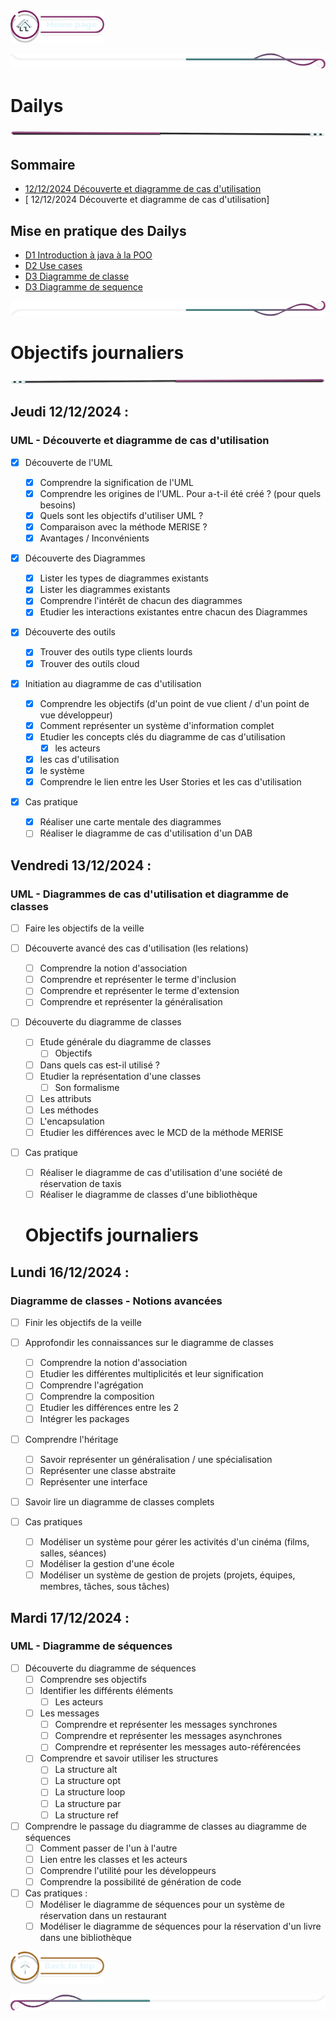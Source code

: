  <a href="../README.md">
  <img src="../assets/button/home_page.png" alt="Home page" style="width: 150px; height: auto;">
</a>

![border](../assets/line/border_deco_rt.png)

# Dailys

![border](../assets/line/line-pink-point_l.png)

## Sommaire

- [ 12/12/2024 Découverte et diagramme de cas d'utilisation](#uml---découverte-et-diagramme-de-cas-dutilisation)
- [ 12/12/2024 Découverte et diagramme de cas d'utilisation]

## Mise en pratique des Dailys

- [D1 Introduction à java à la POO](/doc/dailys/diagramme_uml.md)
- [D2 Use cases](/doc/dailys/cas_utilisation_classes.md)
- [D3 Diagramme de classe](/doc/dailys/diagramme_classes.md)
- [D3 Diagramme de sequence](/doc/dailys/diagramme_sequence.md)

![border](../assets/line/border_deco_rb.png)

# Objectifs journaliers

![border](../assets/line/line-pink-point_r.png)

## Jeudi 12/12/2024 :

### UML - Découverte et diagramme de cas d'utilisation

- [x] Découverte de l'UML

  - [x] Comprendre la signification de l'UML
  - [x] Comprendre les origines de l'UML. Pour a-t-il été créé ? (pour quels besoins)
  - [x] Quels sont les objectifs d'utiliser UML ?
  - [x] Comparaison avec la méthode MERISE ?
  - [x] Avantages / Inconvénients

- [x] Découverte des Diagrammes

  - [x] Lister les types de diagrammes existants
  - [x] Lister les diagrammes existants
  - [x] Comprendre l'intérêt de chacun des diagrammes
  - [x] Etudier les interactions existantes entre chacun des Diagrammes

- [x] Découverte des outils
  - [x] Trouver des outils type clients lourds
  - [x] Trouver des outils cloud
- [x] Initiation au diagramme de cas d'utilisation
  - [x] Comprendre les objectifs (d'un point de vue client / d'un point de vue développeur)
  - [x] Comment représenter un système d'information complet
  - [x] Etudier les concepts clés du diagramme de cas d'utilisation
    - [x] les acteurs
  - [x] les cas d'utilisation
  - [x] le système
  - [x] Comprendre le lien entre les User Stories et les cas d'utilisation
- [x] Cas pratique
  - [x] Réaliser une carte mentale des diagrammes
  - [ ] Réaliser le diagramme de cas d'utilisation d'un DAB

## Vendredi 13/12/2024 :

### UML - Diagrammes de cas d'utilisation et diagramme de classes

- [ ] Faire les objectifs de la veille

- [ ] Découverte avancé des cas d'utilisation (les relations)
  - [ ] Comprendre la notion d'association
  - [ ] Comprendre et représenter le terme d'inclusion
  - [ ] Comprendre et représenter le terme d'extension
  - [ ] Comprendre et représenter la généralisation
- [ ] Découverte du diagramme de classes
  - [ ] Etude générale du diagramme de classes
    - [ ] Objectifs
  - [ ] Dans quels cas est-il utilisé ?
  - [ ] Etudier la représentation d'une classes
    - [ ] Son formalisme
  - [ ] Les attributs
  - [ ] Les méthodes
  - [ ] L'encapsulation
  - [ ] Etudier les différences avec le MCD de la méthode MERISE
- [ ] Cas pratique

  - [ ] Réaliser le diagramme de cas d'utilisation d'une société de réservation de taxis
  - [ ] Réaliser le diagramme de classes d'une bibliothèque

  # Objectifs journaliers

## Lundi 16/12/2024 :

### Diagramme de classes - Notions avancées

- [ ] Finir les objectifs de la veille

- [ ] Approfondir les connaissances sur le diagramme de classes
  - [ ] Comprendre la notion d'association
  - [ ] Etudier les différentes multiplicités et leur signification
  - [ ] Comprendre l'agrégation
  - [ ] Comprendre la composition
  - [ ] Etudier les différences entre les 2
  - [ ] Intégrer les packages
- [ ] Comprendre l'héritage
  - [ ] Savoir représenter un généralisation / une spécialisation
  - [ ] Représenter une classe abstraite
  - [ ] Représenter une interface
- [ ] Savoir lire un diagramme de classes complets

- [ ] Cas pratiques

  - [ ] Modéliser un système pour gérer les activités d'un cinéma (films, salles, séances)
  - [ ] Modéliser la gestion d'une école
  - [ ] Modéliser un système de gestion de projets (projets, équipes, membres, tâches, sous tâches)

## Mardi 17/12/2024 :

### UML - Diagramme de séquences

- [ ] Découverte du diagramme de séquences
  - [ ] Comprendre ses objectifs
  - [ ] Identifier les différents éléments
    - [ ] Les acteurs
  - [ ] Les messages
    - [ ] Comprendre et représenter les messages synchrones
    - [ ] Comprendre et représenter les messages asynchrones
    - [ ] Comprendre et représenter les messages auto-référencées
  - [ ] Comprendre et savoir utiliser les structures
    - [ ] La structure alt
    - [ ] La structure opt
    - [ ] La structure loop
    - [ ] La structure par
    - [ ] La structure ref
- [ ] Comprendre le passage du diagramme de classes au diagramme de séquences
  - [ ] Comment passer de l'un à l'autre
  - [ ] Lien entre les classes et les acteurs
  - [ ] Comprendre l'utilité pour les développeurs
  - [ ] Comprendre la possibilité de génération de code
- [ ] Cas pratiques :
  - [ ] Modéliser le diagramme de séquences pour un système de réservation dans un restaurant
  - [ ] Modéliser le diagramme de séquences pour la réservation d'un livre dans une bibliothèque

<a href="#sommaire">
  <img src="../assets/button/back_to_top.png" alt="Back to top" style="width: 150px; height: auto;">
</a>

![border](../assets/line/border_deco_l.png)
